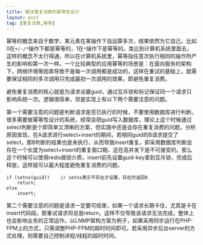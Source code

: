 ```yaml
---
title: 解决重复消费的幂等性设计
layout: post
tag: [重复消费,幂等]
---
```


幂等的概念来自于数学，某元素在某操作下自运算多次，结果依然为它自己。比如0在`+/-/*`操作下都是幂等的，1在`*`操作下是幂等的。类比到计算机系统里面去，这样的概念不太行得通，所以在计算机系统里，幂等指任意次执行相同的操作所产生的影响和第一次一样。一个比较典型的应用幂等的场景是：在面向服务的架构下，网络环境等因素导致不是每一次调用都是成功的，这样在重试的基础上，就需要保证相同的多次调用只完成最初一次调用的效果，即避免重复消费。

避免重复消费的核心就是为请求设置guid，通过互斥锁和标记保证同一个请求只影响系统一次。逻辑很简单，但是实现上有以下两个需要注意的问题。

第一个需要注意的问题是判断请求是否已执行的时候，不要使用数据库进行判断。很多需要做幂等性设计的系统，经常会把guid写入数据库，理论上这个时候通过select判断是个即简单又清晰的方案，但实践中还是会存在重复消费的问题，分析原因发现，在A请求进行select+insert的期间，若相同guid的B请求提交了select，那B判断的结果也是未执行，从而导致insert重复。即采用数据库判断会存在一个长度为select+insert的重复窗口期，这在高并发下是不可接受的。那么这个时候可以使用redis做锁介质，insert前先设置guid-key拿到互斥锁，完成后释放，这样就可以最大程度避免重复消费的问题。

```
if (setnx(guid))	// setnx表示不存在才设置，存在时返回0
	return;
else
	insert;
```

第二个需要注意的问题是请求一定要可结束，如果一个请求长期卡住，尤其是卡在insert代码段，那重试请求将总是return，这样不仅导致该请求无法完成，整体上也会影响业务的正常运作。以LNMP架构方案为例子，如果采用同步运行在PHP-FPM上的方式，只需调整PHP-FPM的超时时间即可。若采用异步后台server的方式处理，则需要自己控制进程/线程的超时时间。
